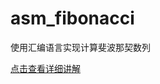 # asm_fibonacci

使用汇编语言实现计算斐波那契数列

[点击查看详细讲解](https://keytoon9.github.io/keytoon9.github.io/2019/12/21/asm-fibo/)
